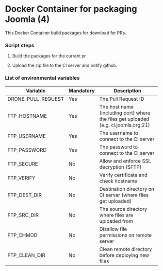 # Docker Container for packaging Joomla (4)

This Docker Container build packages for download for PRs.

### Script steps

1. Build the packages for the current pr

1. Upload the zip file to the CI server and notify github. 

### List of environmental variables

| Variable           | Mandatory | Description                                                                         |
|--------------------|-----------|-------------------------------------------------------------------------------------|
| DRONE_PULL_REQUEST | Yes       | The Pull Request ID                                                                 |
| FTP_HOSTNAME       | Yes       | The host name (including port) where the files get uploaded (e.g. ci.joomla.org:21) |
| FTP_USERNAME       | Yes       | The username to connect to the CI server                                            |
| FTP_PASSWORD       | Yes       | The password to connect to the CI server                                            |
| FTP_SECURE         | No        | Allow and enforce SSL decryption (SFTP)                                             |
| FTP_VERIFY         | No        | Verify certificate and check hostname                                               |
| FTP_DEST_DIR       | No        | Destination directory on CI server (where files get uploaded)                       |
| FTP_SRC_DIR        | No        | The source directory where files are uploaded from                                  |
| FTP_CHMOD          | No        | Disallow file permissions on remote server                                          |
| FTP_CLEAN_DIR      | No        | Clean remote directory before deploying new files                                   |
